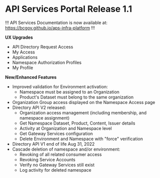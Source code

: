 # API Services Portal Release 1.1

!!!
API Services Documentation is now available at: https://bcgov.github.io/aps-infra-platform
!!!

**UX Upgrades**

- API Directory Request Access
- My Access
- Applications
- Namespace Authorization Profiles
- My Profile

**New/Enhanced Features**

- Improved validation for Environment activation:
  - Namespace must be assigned to an Organization
  - Product's Dataset must belong to the same organization
- Organization Group access displayed on the Namespace Access page
- Directory API V2 released:
  - Organization access management (including membership, and namespace assignment)
  - Get Namespace Dataset, Product, Content, Issuer details
  - Activity at Organization and Namespace level
  - Get Gateway Services configuration
  - Delete Environment and Namespace with "force" verification
- Directory API V1 end of life Aug 31, 2022
- Cascade deletion of namespace and/or environment:
  - Revoking of all related consumer access
  - Revoking Service Accounts
  - Verify no Gateway Services still exist
  - Log activity for deleted namespace
